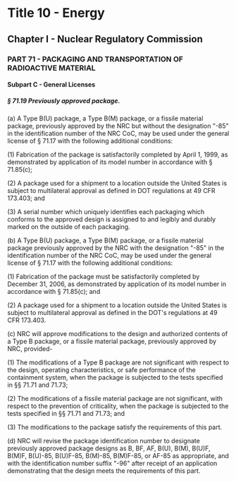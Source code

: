 
# Title 10 - Energy
## Chapter I - Nuclear Regulatory Commission
### PART 71 - PACKAGING AND TRANSPORTATION OF RADIOACTIVE MATERIAL
#### Subpart C - General Licenses
##### § 71.19 Previously approved package.

(a) A Type B(U) package, a Type B(M) package, or a fissile material package, previously approved by the NRC but without the designation "-85" in the identification number of the NRC CoC, may be used under the general license of § 71.17 with the following additional conditions:

(1) Fabrication of the package is satisfactorily completed by April 1, 1999, as demonstrated by application of its model number in accordance with § 71.85(c);

(2) A package used for a shipment to a location outside the United States is subject to multilateral approval as defined in DOT regulations at 49 CFR 173.403; and

(3) A serial number which uniquely identifies each packaging which conforms to the approved design is assigned to and legibly and durably marked on the outside of each packaging.

(b) A Type B(U) package, a Type B(M) package, or a fissile material package previously approved by the NRC with the designation "-85" in the identification number of the NRC CoC, may be used under the general license of § 71.17 with the following additional conditions:

(1) Fabrication of the package must be satisfactorily completed by December 31, 2006, as demonstrated by application of its model number in accordance with § 71.85(c); and

(2) A package used for a shipment to a location outside the United States is subject to multilateral approval as defined in the DOT's regulations at 49 CFR 173.403.

(c) NRC will approve modifications to the design and authorized contents of a Type B package, or a fissile material package, previously approved by NRC, provided-

(1) The modifications of a Type B package are not significant with respect to the design, operating characteristics, or safe performance of the containment system, when the package is subjected to the tests specified in §§ 71.71 and 71.73;

(2) The modifications of a fissile material package are not significant, with respect to the prevention of criticality, when the package is subjected to the tests specified in §§ 71.71 and 71.73; and

(3) The modifications to the package satisfy the requirements of this part.

(d) NRC will revise the package identification number to designate previously approved package designs as B, BF, AF, B(U), B(M), B(U)F, B(M)F, B(U)-85, B(U)F-85, B(M)-85, B(M)F-85, or AF-85 as appropriate, and with the identification number suffix "-96" after receipt of an application demonstrating that the design meets the requirements of this part.
